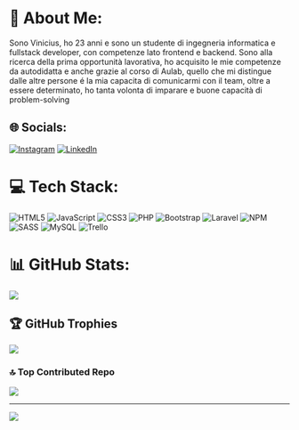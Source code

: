 # 💫 About Me:
Sono Vinicius, ho 23 anni e sono un studente di ingegneria informatica e fullstack developer, con competenze lato frontend e backend. Sono alla ricerca della prima opportunità lavorativa, ho acquisito le mie competenze da autodidatta e anche grazie al corso di Aulab, quello che mi distingue dalle altre persone é la mia capacita di comunicarmi con il team, oltre a essere determinato, ho tanta volonta di imparare e buone capacità di problem-solving 


## 🌐 Socials:
[![Instagram](https://img.shields.io/badge/Instagram-%23E4405F.svg?logo=Instagram&logoColor=white)](https://instagram.com/_vinicius.99_) [![LinkedIn](https://img.shields.io/badge/LinkedIn-%230077B5.svg?logo=linkedin&logoColor=white)](https://linkedin.com/in/viniiciusgomes/) 

# 💻 Tech Stack:
![HTML5](https://img.shields.io/badge/html5-%23E34F26.svg?style=for-the-badge&logo=html5&logoColor=white) ![JavaScript](https://img.shields.io/badge/javascript-%23323330.svg?style=for-the-badge&logo=javascript&logoColor=%23F7DF1E) ![CSS3](https://img.shields.io/badge/css3-%231572B6.svg?style=for-the-badge&logo=css3&logoColor=white) ![PHP](https://img.shields.io/badge/php-%23777BB4.svg?style=for-the-badge&logo=php&logoColor=white) ![Bootstrap](https://img.shields.io/badge/bootstrap-%23563D7C.svg?style=for-the-badge&logo=bootstrap&logoColor=white) ![Laravel](https://img.shields.io/badge/laravel-%23FF2D20.svg?style=for-the-badge&logo=laravel&logoColor=white) ![NPM](https://img.shields.io/badge/NPM-%23000000.svg?style=for-the-badge&logo=npm&logoColor=white) ![SASS](https://img.shields.io/badge/SASS-hotpink.svg?style=for-the-badge&logo=SASS&logoColor=white) ![MySQL](https://img.shields.io/badge/mysql-%2300f.svg?style=for-the-badge&logo=mysql&logoColor=white) ![Trello](https://img.shields.io/badge/Trello-%23026AA7.svg?style=for-the-badge&logo=Trello&logoColor=white)
# 📊 GitHub Stats:

![](https://github-readme-streak-stats.herokuapp.com/?user=ViniiciusDev&theme=radical&hide_border=false)<br/>

## 🏆 GitHub Trophies
![](https://github-profile-trophy.vercel.app/?username=ViniiciusDev&theme=dracula&no-frame=true&no-bg=false&margin-w=4)

### 🔝 Top Contributed Repo
![](https://github-contributor-stats.vercel.app/api?username=ViniiciusDev&limit=5&theme=dark&combine_all_yearly_contributions=true)

---
[![](https://visitcount.itsvg.in/api?id=ViniiciusDev&icon=0&color=1)](https://visitcount.itsvg.in)

<!-- Proudly created with GPRM ( https://gprm.itsvg.in ) -->
